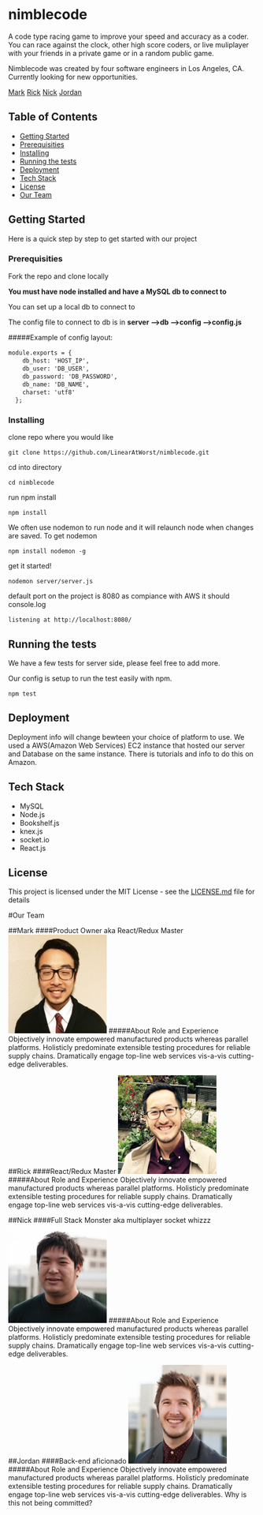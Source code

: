 # nimblecode

A code type racing game to improve your speed and accuracy as a coder.  You can race against the clock, other high score coders, or live muliplayer with your friends in a private game or in a random public game.

Nimblecode was created by four software engineers in Los Angeles, CA. Currently looking for new opportunities.

[Mark](https://github.com/marksanghoonkim "GitHub")    [Rick](https://github.com/rickyeh "GitHub")     [Nick](https://github.com/kiritsuzu "GitHub")    [Jordan](https://github.com/jordanallen98 "GitHub")

## Table of Contents
- [Getting Started](#getting-started)
- [Prerequisities](#prerequisities)
- [Installing](#installing)
- [Running the tests](#running-the-tests)
- [Deployment](#deployment)
- [Tech Stack](#tech-stack)
- [License](#license)
- [Our Team](#our-team)
	
## Getting Started

Here is a quick step by step to get started with our project


### Prerequisities

Fork the repo and clone locally

**You must have node installed and have a MySQL db to connect to**

You can set up a local db to connect to

The config file to connect to db is in **server -->db -->config -->config.js**

#####Example of config layout:
```
module.exports = {
    db_host: 'HOST_IP',
    db_user: 'DB_USER',
    db_password: 'DB_PASSWORD',
    db_name: 'DB_NAME',
    charset: 'utf8'
  };
```

### Installing

clone repo where you would like

```
git clone https://github.com/LinearAtWorst/nimblecode.git
```
cd into directory
```
cd nimblecode
```
run npm install
```
npm install
```
We often use nodemon to run node and it will relaunch node when changes are saved.
To get nodemon 
```
npm install nodemon -g
```
get it started!
```
nodemon server/server.js
```
default port on the project is 8080 as compiance with AWS
it should console.log 
```
listening at http://localhost:8080/
```
## Running the tests
We have a few tests for server side, please feel free to add more.

Our config is setup to run the test easily with npm.
```
npm test
```

## Deployment

Deployment info will change bewteen your choice of platform to use.  We used a AWS(Amazon Web Services) EC2 instance that hosted our server and Database on the same instance.  There is tutorials and info to do this on Amazon.

## Tech Stack

* MySQL
* Node.js
* Bookshelf.js
* knex.js
* socket.io
* React.js

## License

This project is licensed under the MIT License - see the [LICENSE.md](LICENSE.md) file for details

#Our Team

##Mark
####Product Owner aka React/Redux Master
<img src="./client/assets/mark-profile.jpg" width="200" height="200" />
#####About Role and Experience
Objectively innovate empowered manufactured products whereas parallel platforms. Holisticly predominate extensible testing procedures for reliable supply chains. Dramatically engage top-line web services vis-a-vis cutting-edge deliverables.
  
  
##Rick 
####React/Redux Master
<img src="./client/assets/rick-profile.jpg" width="200" height="200" />
#####About Role and Experience
Objectively innovate empowered manufactured products whereas parallel platforms. Holisticly predominate extensible testing procedures for reliable supply chains. Dramatically engage top-line web services vis-a-vis cutting-edge deliverables.
  
  
##Nick 
####Full Stack Monster aka multiplayer socket whizzz
<img src="./client/assets/nick-profile.jpg" width="200" height="200" />
#####About Role and Experience
Objectively innovate empowered manufactured products whereas parallel platforms. Holisticly predominate extensible testing procedures for reliable supply chains. Dramatically engage top-line web services vis-a-vis cutting-edge deliverables.
  
  
##Jordan
####Back-end aficionado
<img src="./client/assets/jordan-profile.jpg" width="200" height="200" />
#####About Role and Experience
Objectively innovate empowered manufactured products whereas parallel platforms. Holisticly predominate extensible testing procedures for reliable supply chains. Dramatically engage top-line web services vis-a-vis cutting-edge deliverables.  Why is this not being committed?

